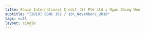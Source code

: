 ```yaml
---
title: Panin International Credit (S) Pte Ltd v Ngan Ching Wen
subtitle: "[2010] SGHC 332 / 10\_November\_2010"
tags: null
layout: single
---
```


